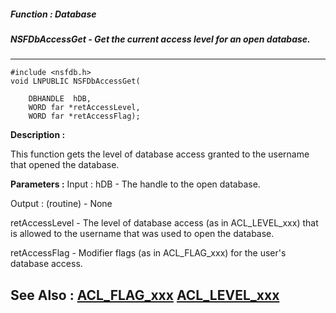 ##### Function : Database
##### NSFDbAccessGet - Get the current access level for an open database.
---
```
#include <nsfdb.h>
void LNPUBLIC NSFDbAccessGet(

	DBHANDLE  hDB,
	WORD far *retAccessLevel,
	WORD far *retAccessFlag);
```
**Description :**

This function gets the level of database access granted to the username that 
opened the database.

**Parameters :**
Input :
hDB  -  The handle to the open database.

Output :
(routine)  -  None


retAccessLevel  -  The level of database access (as in ACL_LEVEL_xxx) that is allowed to the username that was used to open the database.

retAccessFlag  -  Modifier flags (as in ACL_FLAG_xxx) for the user's database access.


**See Also :**
[ACL_FLAG_xxx](/domino-c-api-docs/reference/Symb/ACL_FLAG_xxx)
[ACL_LEVEL_xxx](/domino-c-api-docs/reference/Symb/ACL_LEVEL_xxx)
---
